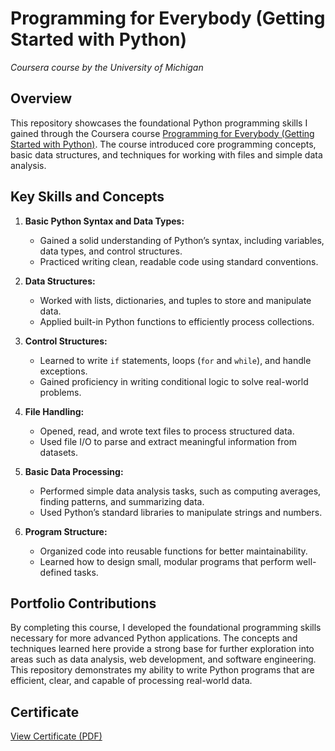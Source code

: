 # Programming for Everybody (Getting Started with Python)
*Coursera course by the University of Michigan*

## Overview

This repository showcases the foundational Python programming skills I gained through the Coursera course [Programming for Everybody (Getting Started with Python)](https://www.coursera.org/learn/python). The course introduced core programming concepts, basic data structures, and techniques for working with files and simple data analysis.

## Key Skills and Concepts

1. **Basic Python Syntax and Data Types:**
   - Gained a solid understanding of Python’s syntax, including variables, data types, and control structures.
   - Practiced writing clean, readable code using standard conventions.

2. **Data Structures:**
   - Worked with lists, dictionaries, and tuples to store and manipulate data.
   - Applied built-in Python functions to efficiently process collections.

3. **Control Structures:**
   - Learned to write `if` statements, loops (`for` and `while`), and handle exceptions.
   - Gained proficiency in writing conditional logic to solve real-world problems.

4. **File Handling:**
   - Opened, read, and wrote text files to process structured data.
   - Used file I/O to parse and extract meaningful information from datasets.

5. **Basic Data Processing:**
   - Performed simple data analysis tasks, such as computing averages, finding patterns, and summarizing data.
   - Used Python’s standard libraries to manipulate strings and numbers.

6. **Program Structure:**
   - Organized code into reusable functions for better maintainability.
   - Learned how to design small, modular programs that perform well-defined tasks.

## Portfolio Contributions

By completing this course, I developed the foundational programming skills necessary for more advanced Python applications. The concepts and techniques learned here provide a strong base for further exploration into areas such as data analysis, web development, and software engineering. This repository demonstrates my ability to write Python programs that are efficient, clear, and capable of processing real-world data.

## Certificate

[View Certificate (PDF)](certificate.pdf)